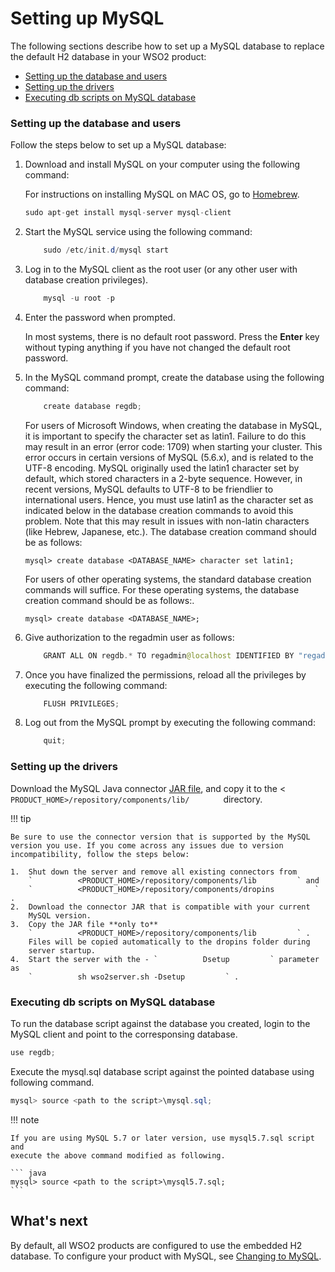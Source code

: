 # Setting up MySQL

The following sections describe how to set up a MySQL database to
replace the default H2 database in your WSO2 product:

-   [Setting up the database and
    users](#SettingupMySQL-Settingupthedatabaseandusers)
-   [Setting up the drivers](#SettingupMySQL-Settingupthedrivers)
-   [Executing db scripts on MySQL
    database](#SettingupMySQL-ExecutingdbscriptsonMySQLdatabase)

### Setting up the database and users

Follow the steps below to set up a MySQL database:

1.  Download and install MySQL on your computer using the following
    command:

    For instructions on installing MySQL on MAC OS, go to
    [Homebrew](http://brew.sh/).

      

    ``` java
    sudo apt-get install mysql-server mysql-client
    ```

2.  Start the MySQL service using the following command:

    ``` java
        sudo /etc/init.d/mysql start
    ```

3.  Log in to the MySQL client as the root user (or any other user with
    database creation privileges).

    ``` java
        mysql -u root -p
    ```

4.  Enter the password when prompted.

    In most systems, there is no default root password. Press the
    **Enter** key without typing anything if you have not changed the
    default root password.

5.  In the MySQL command prompt, create the database using the following
    command:

    ``` java
        create database regdb;
    ```

      

    For users of Microsoft Windows, when creating the database in MySQL,
    it is important to specify the character set as latin1. Failure to
    do this may result in an error (error code: 1709) when starting your
    cluster. This error occurs in certain versions of MySQL (5.6.x), and
    is related to the UTF-8 encoding. MySQL originally used the latin1
    character set by default, which stored characters in a 2-byte
    sequence. However, in recent versions, MySQL defaults to UTF-8 to be
    friendlier to international users. Hence, you must use latin1 as the
    character set as indicated below in the database creation commands
    to avoid this problem. Note that this may result in issues with
    non-latin characters (like Hebrew, Japanese, etc.). The database
    creation command should be as follows:

        mysql> create database <DATABASE_NAME> character set latin1;

    For users of other operating systems, the standard database creation
    commands will suffice. For these operating systems, the database
    creation command should be as follows:.

        mysql> create database <DATABASE_NAME>;

6.  Give authorization to the regadmin user as follows:

    ``` java
        GRANT ALL ON regdb.* TO regadmin@localhost IDENTIFIED BY "regadmin";
    ```

7.  Once you have finalized the permissions, reload all the privileges
    by executing the following command:

    ``` java
        FLUSH PRIVILEGES;
    ```

8.  Log out from the MySQL prompt by executing the following command:

    ``` java
        quit;
    ```

### Setting up the drivers

Download the MySQL Java connector [JAR
file](http://dev.mysql.com/downloads/connector/j/5.1.html), and copy it
to the \< `         PRODUCT_HOME>/repository/components/lib/        `
directory.

!!! tip
    
    Be sure to use the connector version that is supported by the MySQL
    version you use. If you come across any issues due to version
    incompatibility, follow the steps below:
    
    1.  Shut down the server and remove all existing connectors from
        `          <PRODUCT_HOME>/repository/components/lib         ` and
        `          <PRODUCT_HOME>/repository/components/dropins         ` .
    2.  Download the connector JAR that is compatible with your current
        MySQL version.
    3.  Copy the JAR file **only to**
        `          <PRODUCT_HOME>/repository/components/lib         ` .
        Files will be copied automatically to the dropins folder during
        server startup.
    4.  Start the server with the - `          Dsetup         ` parameter as
        `          sh wso2server.sh -Dsetup         ` .
    

### Executing db scripts on MySQL database

To run the database script against the database you created, login to
the MySQL client and point to the corresponsing database.

``` java
use regdb;
```

Execute the mysql.sql database script against the pointed database using
following command.

``` java
mysql> source <path to the script>\mysql.sql;
```

!!! note
    
    If you are using MySQL 5.7 or later version, use mysql5.7.sql script and
    execute the above command modified as following.
    
    ``` java
    mysql> source <path to the script>\mysql5.7.sql;
    ```
    

##  What's next

By default, all WSO2 products are configured to use the embedded H2
database. To configure your product with MySQL, see [Changing to
MySQL](../../administer/changing-to-mysql).

